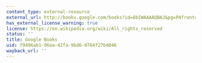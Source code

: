 ```yaml
---
content_type: external-resource
external_url: http://books.google.com/books?id=8bIWAAAAQBAJ&pg=PAfrontcover
has_external_license_warning: true
license: https://en.wikipedia.org/wiki/All_rights_reserved
status: ''
title: Google Books
uid: f9496ab1-96aa-42fa-9bd6-0764f27bd046
wayback_url: ''
---
```

